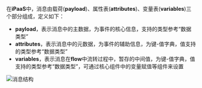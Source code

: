 在**iPaaS**中，消息由载荷(**payload**)、属性表(**attributes**)、变量表(**variables**)三个部分组成，定义如下：

- **payload**，表示消息中的主数据，为事件的核心信息，支持的类型参考“数据类型”
- **attributes**，表示消息中的元数据，为事件的辅助信息，为键-值字典，值支持的类型参考“数据类型”
- **variables**，表示消息在**flow**中流转过程中，暂存的中间值，为键-值字典，值支持的类型参考“数据类型”，可通过核心组件中的变量赋值等组件来设置

![消息结构](https://main.qcloudimg.com/raw/a7af7cb842ae8b2d8e28a869b705875c/%E6%B6%88%E6%81%AF%E7%BB%93%E6%9E%84.png)
